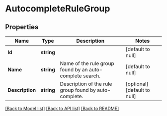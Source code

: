 # AutocompleteRuleGroup

## Properties
Name | Type | Description | Notes
------------ | ------------- | ------------- | -------------
**Id** | **string** |  | [default to null]
**Name** | **string** | Name of the rule group found by an auto-complete search. | [default to null]
**Description** | **string** | Description of the rule group found by auto-complete. | [optional] [default to null]

[[Back to Model list]](../README.md#documentation-for-models) [[Back to API list]](../README.md#documentation-for-api-endpoints) [[Back to README]](../README.md)

